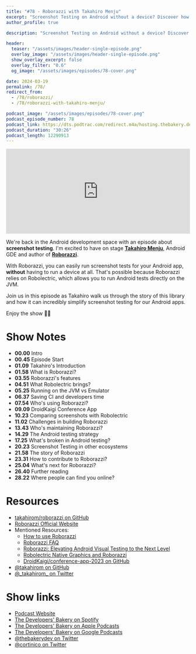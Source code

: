 ```yaml
---
title: "#78 - Roborazzi with Takahiro Menju"
excerpt: "Screenshot Testing on Android without a device? Discover how with Roborazzi and Takahiro Menju"
author_profile: true

description: "Screenshot Testing on Android without a device? Discover how with Roborazzi and Takahiro Menju"

header:
  teaser: "/assets/images/header-single-episode.png"
  overlay_image: "/assets/images/header-single-episode.png"
  show_overlay_excerpt: false
  overlay_filter: "0.6"
  og_image: "/assets/images/episodes/78-cover.png"

date: 2024-03-19
permalink: /78/
redirect_from:
  - /78/roborazzi/
  - /78/roborazzi-with-takahiro-menju/

podcast_image: "/assets/images/episodes/78-cover.png"
podcast_episode_number: 78
podcast_link: https://dts.podtrac.com/redirect.m4a/hosting.thebakery.dev/78-thedevelopersbakery-roborazzi.m4a
podcast_duration: "30:26"
podcast_length: 12290913
---
```


<iframe src="https://open.spotify.com/embed-podcast/show/4jV6Yoz7D38sZJlYMzJm3k" width="100%" height="232" frameborder="0" allowtransparency="true" allow="encrypted-media"></iframe>

We're back in the Android development space with an episode about **screenshot testing**. I'm excited to have on stage [**Takahiro Menju**](https://twitter.com/_takahirom_), Android GDE and author of [**Roborazzi**](https://github.com/takahirom/roborazzi).

With Roborazzi, you can easily run screenshot tests for your Android app, **without** having to run a device at all. That's possible because Roborazzi relies on Robolectric, which allows you to run Android tests directly on the JVM.

Join us in this episode as Takahiro walk us through the story of this library and how it can incredibly simplify screenshot testing for our Android apps.

Enjoy the show 👨‍🍳

# Show Notes

- **00.00** Intro
- **00.45** Episode Start
- **01.09** Takahiro's Introduction
- **01.58** What is Roborazzi?
- **03.55** Roborazzi's features
- **04.51** What Robolectric brings?
- **05.25** Running on the JVM vs Emulator
- **06.37** Saving CI and developers time
- **07.54** Who's using Roborazzi?
- **09.09** DroidKaigi Conference App
- **10.23** Comparing screenshots with Robolectric
- **11.02** Challenges in building Roborazzi
- **13.43** Who's maintaining Roborazzi?
- **14.29** The Android testing strategy
- **17.25** What's broken in Android testing?
- **20.23** Screenshot Testing in other ecosystems
- **21.58** The story of Roborazzi
- **23.31** How to contribute to Roborazzi?
- **25.04** What's next for Roborazzi?
- **26.40** Further reading
- **28.22** Where people can find you online?

# Resources

- <i class="fab fa-github"></i> [takahirom/roborazzi on GitHub](https://github.com/takahirom/roborazzi)
- <i class="fas fa-link"></i> [Roborazzi Official Website](https://takahirom.github.io/roborazzi/)
- Mentioned Resources:
  - <i class="fas fa-link"></i> [How to use Roborazzi](https://takahirom.github.io/roborazzi/how-to-use.html)
  - <i class="fas fa-link"></i> [Roborazzi FAQ](https://takahirom.github.io/roborazzi/faq.html)
  - <i class="fab fa-medium"></i> [Roborazzi: Elevating Android Visual Testing to the Next Level](https://medium.com/@takahirom/roborazzi-elevating-android-visual-testing-to-the-next-level-46ec56b24055)
  - <i class="fab fa-speaker-deck"></i> [Robolectric Native Graphics and Roborazzi](https://speakerdeck.com/takahirom/robolectric-native-graphics-and-roborazzi)
  - <i class="fab fa-github"></i> [DroidKaigi/conference-app-2023 on GitHub](https://github.com/DroidKaigi/conference-app-2023)
- <i class="fab fa-github"></i> [@takahirom on GitHub](https://github.com/takahirom)
- <i class="fab fa-twitter"></i> [@\_takahirom\_ on Twitter](https://twitter.com/_takahirom_)

# Show links

- <i class="fas fa-link"></i> [Podcast Website](https://thebakery.dev)
- <i class="fab fa-spotify"></i> [The Developers' Bakery on Spotify](https://open.spotify.com/show/4jV6Yoz7D38sZJlYMzJm3k?si=AL3ske_0R_CKlEScMhYhug)
- <i class="fas fa-podcast"></i> [The Developers' Bakery on Apple Podcasts](https://podcasts.apple.com/us/podcast/the-developers-bakery/id1542849034)
- <i class="fab fa-google-play"></i> [The Developers' Bakery on Google Podcasts](https://podcasts.google.com/feed/aHR0cHM6Ly90aGViYWtlcnkuZGV2L3BvZGNhc3QueG1s)
- <i class="fab fa-twitter"></i> [@thebakerydev on Twitter](https://twitter.com/thebakerydev)
- <i class="fab fa-twitter"></i> [@cortinico on Twitter](https://twitter.com/cortinico)
